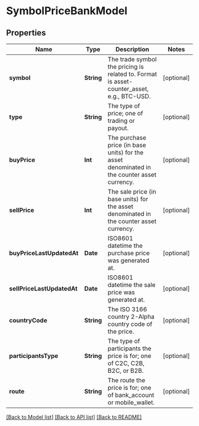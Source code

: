 # SymbolPriceBankModel

## Properties
Name | Type | Description | Notes
------------ | ------------- | ------------- | -------------
**symbol** | **String** | The trade symbol the pricing is related to. Format is asset-counter_asset, e.g., BTC-USD. | [optional] 
**type** | **String** | The type of price; one of trading or payout. | [optional] 
**buyPrice** | **Int** | The purchase price (in base units) for the asset denominated in the counter asset currency. | [optional] 
**sellPrice** | **Int** | The sale price (in base units) for the asset denominated in the counter asset currency. | [optional] 
**buyPriceLastUpdatedAt** | **Date** | ISO8601 datetime the purchase price was generated at. | [optional] 
**sellPriceLastUpdatedAt** | **Date** | ISO8601 datetime the sale price was generated at. | [optional] 
**countryCode** | **String** | The ISO 3166 country 2-Alpha country code of the price. | [optional] 
**participantsType** | **String** | The type of participants the price is for; one of C2C, C2B, B2C, or B2B. | [optional] 
**route** | **String** | The route the price is for; one of bank_account or mobile_wallet. | [optional] 

[[Back to Model list]](../README.md#documentation-for-models) [[Back to API list]](../README.md#documentation-for-api-endpoints) [[Back to README]](../README.md)



